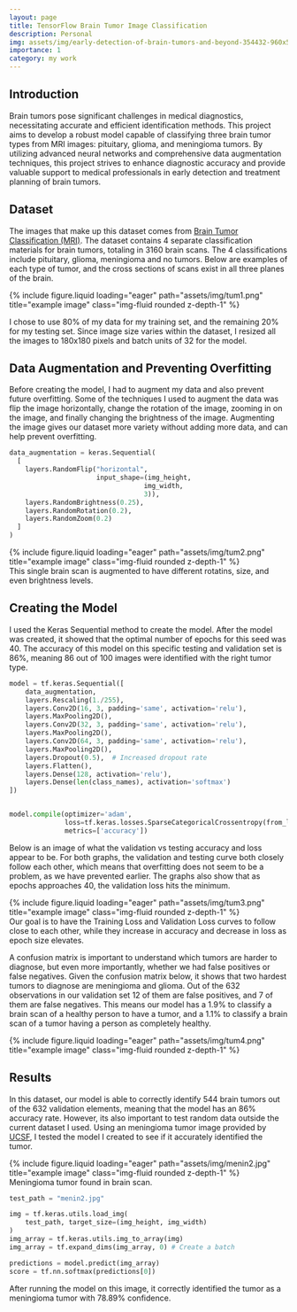 ```yaml
---
layout: page
title: TensorFlow Brain Tumor Image Classification
description: Personal
img: assets/img/early-detection-of-brain-tumors-and-beyond-354432-960x540.jpg
importance: 1
category: my work
---
```


## Introduction
Brain tumors pose significant challenges in medical diagnostics, necessitating accurate and efficient identification methods. This project aims to develop a robust model capable of classifying three brain tumor types from MRI images: pituitary, glioma, and meningioma tumors. By utilizing advanced neural networks and comprehensive data augmentation techniques, this project strives to enhance diagnostic accuracy and provide valuable support to medical professionals in early detection and treatment planning of brain tumors.

## Dataset
The images that make up this dataset comes from [Brain Tumor Classification (MRI)](https://www.kaggle.com/datasets/sartajbhuvaji/brain-tumor-classification-mri). The dataset contains 4 separate classification materials for brain tumors, totaling in 3160 brain scans. The 4 classifications include pituitary, glioma, meningioma and no tumors. Below are examples of each type of tumor, and the cross sections of scans exist in all three planes of the brain.

<div class="row">
    <div class="col-sm mt-3 mt-md-0">
        {% include figure.liquid loading="eager" path="assets/img/tum1.png" title="example image" class="img-fluid rounded z-depth-1" %}
    </div>
</div>

I chose to use 80% of my data for my training set, and the remaining 20% for my testing set. Since image size varies within the dataset, I resized all the images to 180x180 pixels and batch units of 32 for the model.

## Data Augmentation and Preventing Overfitting

Before creating the model, I had to augment my data and also prevent future overfitting. Some of the techniques I used to augment the data was flip the image horizontally, change the rotation of the image, zooming in on the image, and finally changing the brightness of the image. Augmenting the image gives our dataset more variety without adding more data, and can help prevent overfitting. 

```python
data_augmentation = keras.Sequential(
  [
    layers.RandomFlip("horizontal",
                      input_shape=(img_height,
                                  img_width,
                                  3)),
    layers.RandomBrightness(0.25),
    layers.RandomRotation(0.2),
    layers.RandomZoom(0.2)
  ]
)
```

<div class="row">
    <div class="col-sm mt-3 mt-md-0">
        {% include figure.liquid loading="eager" path="assets/img/tum2.png" title="example image" class="img-fluid rounded z-depth-1" %}
    </div>
</div>
<div class="caption">
    This single brain scan is augmented to have different rotatins, size, and even brightness levels.
</div>

## Creating the Model

I used the Keras Sequential method to create the model. After the model was created, it showed that the optimal number of epochs for this seed was 40. The accuracy of this model on this specific testing and validation set is 86%, meaning 86 out of 100 images were identified with the right tumor type. 

```python
model = tf.keras.Sequential([
    data_augmentation,
    layers.Rescaling(1./255),
    layers.Conv2D(16, 3, padding='same', activation='relu'),
    layers.MaxPooling2D(),
    layers.Conv2D(32, 3, padding='same', activation='relu'),
    layers.MaxPooling2D(),
    layers.Conv2D(64, 3, padding='same', activation='relu'),
    layers.MaxPooling2D(),
    layers.Dropout(0.5),  # Increased dropout rate
    layers.Flatten(),
    layers.Dense(128, activation='relu'),
    layers.Dense(len(class_names), activation='softmax')
])


model.compile(optimizer='adam',
              loss=tf.keras.losses.SparseCategoricalCrossentropy(from_logits=True),
              metrics=['accuracy'])
```

Below is an image of what the validation vs testing accuracy and loss appear to be. For both graphs, the validation and testing curve both closely follow each other, which means that overfitting does not seem to be a problem, as we have prevented earlier. The graphs also show that as epochs approaches 40, the validation loss hits the minimum.

<div class="row">
    <div class="col-sm mt-3 mt-md-0">
        {% include figure.liquid loading="eager" path="assets/img/tum3.png" title="example image" class="img-fluid rounded z-depth-1" %}
    </div>
</div>
<div class="caption">
    Our goal is to have the Training Loss and Validation Loss curves to follow close to each other, while they increase in accuracy and decrease in loss as epoch size elevates.
</div>

A confusion matrix is important to understand which tumors are harder to diagnose, but even more importantly, whether we had false positives or false negatives. Given the confusion matrix below, it shows that two hardest tumors to diagnose are meningioma and glioma. Out of the 632 observations in our validation set 12 of them are false positives, and 7 of them are false negatives. This means our model has a 1.9% to classify a brain scan of a healthy person to have a tumor, and a 1.1% to classify a brain scan of a tumor having a person as completely healthy.

<div class="row">
    <div class="col-sm mt-3 mt-md-0">
        {% include figure.liquid loading="eager" path="assets/img/tum4.png" title="example image" class="img-fluid rounded z-depth-1" %}
    </div>
</div>

## Results

In this dataset, our model is able to correctly identify 544 brain tumors out of the 632 validation elements, meaning that the model has an 86% accuracy rate. However, its also important to test random data outside the current dataset I used. Using an meningioma tumor image provided by [UCSF](https://www.ucsf.edu/news/2023/11/426541/can-gene-expression-predict-if-brain-tumor-likely-grow-back), I tested the model I created to see if it accurately identified the tumor.

<div class="row">
    <div class="col-sm mt-3 mt-md-0">
        {% include figure.liquid loading="eager" path="assets/img/menin2.jpg" title="example image" class="img-fluid rounded z-depth-1" %}
    </div>
</div>
<div class="caption">
    Meningioma tumor found in brain scan.
</div>

```python
test_path = "menin2.jpg"

img = tf.keras.utils.load_img(
    test_path, target_size=(img_height, img_width)
)
img_array = tf.keras.utils.img_to_array(img)
img_array = tf.expand_dims(img_array, 0) # Create a batch

predictions = model.predict(img_array)
score = tf.nn.softmax(predictions[0])
```

After running the model on this image, it correctly identified the tumor as a meningioma tumor with 78.89% confidence.